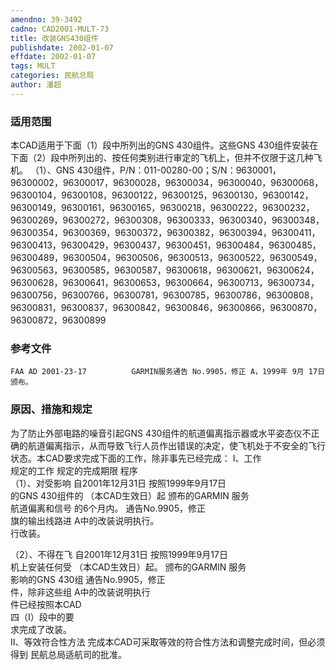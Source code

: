 ```yaml
---
amendno: 39-3492
cadno: CAD2001-MULT-73
title: 改装GNS430组件
publishdate: 2002-01-07
effdate: 2002-01-07
tags: MULT
categories: 民航总局
author: 潘超
---
```


### 适用范围 
本CAD适用于下面（1）段中所列出的GNS 430组件。这些GNS 430组件安装在下面（2）段中所列出的、按任何类别进行审定的飞机上，但并不仅限于这几种飞机。
（1）、GNS 430组件，P/N：011-00280-00；S/N：9630001，96300002，96300017，96300028，96300034，96300040，96300068，96300104，96300108，96300122，96300125，96300130，96300142，96300149，96300161，96300165，96300218，96300222，96300232，96300269，96300272，96300308，96300333，96300340，96300348，96300354，96300369，96300372，96300382，96300394，96300411，96300413，96300429，96300437，96300451，96300484，96300485，96300489，96300504，96300506，96300513，96300522，96300549，96300563，96300585，96300587，96300618，96300621，96300624，96300628，96300641，96300653，96300664，96300713，96300734，96300756，96300766，96300781，96300785，96300786，96300808，96300831，96300837，96300842，96300846，96300866，96300870，96300872，96300899

### 参考文件
    FAA AD 2001-23-17          GARMIN服务通告 No.9905，修正 A，1999年 9月 17日颁布。

### 原因、措施和规定 
为了防止外部电路的噪音引起GNS 430组件的航道偏离指示器或水平姿态仪不正确的航道偏离指示，从而导致飞行人员作出错误的决定，使飞机处于不安全的飞行状态。本CAD要求完成下面的工作，除非事先已经完成： 
I、工作  
    规定的工作   规定的完成期限   程序  
（1）、对受影响  自2001年12月31日   按照1999年9月17日  
的GNS 430组件的  （本CAD生效日）起  颁布的GARMIN  服务  
航道偏离和信号  的6个月内。   通告No.9905，修正  
旗的输出线路进  A中的改装说明执行。  
行改装。  

       
（2）、不得在飞  自2001年12月31日   按照1999年9月17日                 
机上安装任何受  （本CAD生效日）起。  颁布的GARMIN  服务  
影响的GNS 430组  通告No.9905，修正  
件，除非这些组  A中的改装说明执行  
件已经按照本CAD  
四（I）段中的要  
求完成了改装。  
II、等效符合性方法     完成本CAD可采取等效的符合性方法和调整完成时间，但必须得到
民航总局适航司的批准。 
